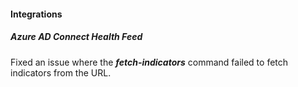 
#### Integrations

##### Azure AD Connect Health Feed
Fixed an issue where the ***fetch-indicators*** command failed to fetch indicators from the URL.